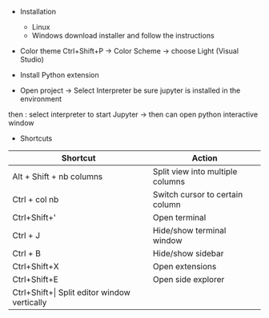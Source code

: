 * Installation
  * Linux
  * Windows
  download installer and follow the instructions
  
  
 * Color theme
 Ctrl+Shift+P -> Color Scheme -> choose Light (Visual Studio)
 
 * Install Python extension
 
 * Open project -> Select Interpreter
 be sure jupyter is installed in the environment
 
then : select interpreter to start Jupyter -> then can open python interactive window

 
 * Shortcuts
 
| Shortcut | Action |
| ------------ | ------------- |
| Alt + Shift + nb columns| Split view into multiple columns |
| Ctrl + col nb| Switch cursor to certain column |
| Ctrl+Shift+'| Open terminal|
| Ctrl + J| Hide/show terminal window|
| Ctrl + B| Hide/show sidebar|
|Ctrl+Shift+X| Open extensions|
|Ctrl+Shift+E| Open side explorer|
|Ctrl+Shift+\| Split editor window vertically|








